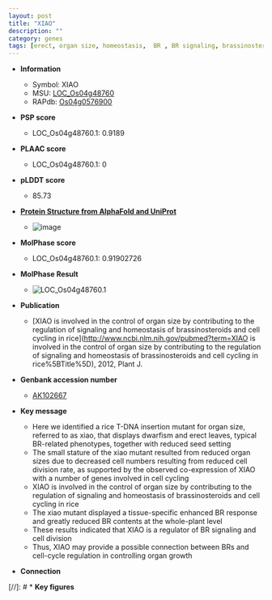 ```yaml
---
layout: post
title: "XIAO"
description: ""
category: genes
tags: [erect, organ size, homeostasis,  BR , BR signaling, brassinosteroid, cell division, dwarf, growth, seed]
---
```


* **Information**  
    + Symbol: XIAO  
    + MSU: [LOC_Os04g48760](http://rice.plantbiology.msu.edu/cgi-bin/ORF_infopage.cgi?orf=LOC_Os04g48760)  
    + RAPdb: [Os04g0576900](http://rapdb.dna.affrc.go.jp/viewer/gbrowse_details/irgsp1?name=Os04g0576900)  

* **PSP score**  
    + LOC_Os04g48760.1: 0.9189 

* **PLAAC score**  
    + LOC_Os04g48760.1: 0 

* **pLDDT score**
    + 85.73

* **[Protein Structure from AlphaFold and UniProt](https://www.uniprot.org/uniprotkb/G9LZD7/entry#structure)**
    + ![image](https://ricepsp.github.io/images/E-O/AF-G9LZD7-F1.png)

* **MolPhase score**
    + LOC_Os04g48760.1: 0.91902726

* **MolPhase Result**
    + ![LOC_Os04g48760.1](https://304243504.github.io/Pictures/LOC_Os04g/LOC_Os04g48760.1.png)

* **Publication**  
    + [XIAO is involved in the control of organ size by contributing to the regulation of signaling and homeostasis of brassinosteroids and cell cycling in rice](http://www.ncbi.nlm.nih.gov/pubmed?term=XIAO is involved in the control of organ size by contributing to the regulation of signaling and homeostasis of brassinosteroids and cell cycling in rice%5BTitle%5D), 2012, Plant J.

* **Genbank accession number**  
    + [AK102667](http://www.ncbi.nlm.nih.gov/nuccore/AK102667)

* **Key message**  
    + Here we identified a rice T-DNA insertion mutant for organ size, referred to as xiao, that displays dwarfism and erect leaves, typical BR-related phenotypes, together with reduced seed setting
    + The small stature of the xiao mutant resulted from reduced organ sizes due to decreased cell numbers resulting from reduced cell division rate, as supported by the observed co-expression of XIAO with a number of genes involved in cell cycling
    + XIAO is involved in the control of organ size by contributing to the regulation of signaling and homeostasis of brassinosteroids and cell cycling in rice
    + The xiao mutant displayed a tissue-specific enhanced BR response and greatly reduced BR contents at the whole-plant level
    + These results indicated that XIAO is a regulator of BR signaling and cell division
    + Thus, XIAO may provide a possible connection between BRs and cell-cycle regulation in controlling organ growth

* **Connection**  

[//]: # * **Key figures**  


